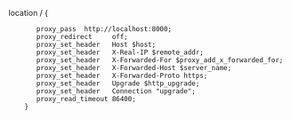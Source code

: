 location / {
      
           proxy_pass  http://localhost:8000;
           proxy_redirect     off;
           proxy_set_header   Host $host;
           proxy_set_header   X-Real-IP $remote_addr;
           proxy_set_header   X-Forwarded-For $proxy_add_x_forwarded_for;
           proxy_set_header   X-Forwarded-Host $server_name;
           proxy_set_header   X-Forwarded-Proto https;
           proxy_set_header   Upgrade $http_upgrade;
           proxy_set_header   Connection "upgrade";
           proxy_read_timeout 86400;
        }
